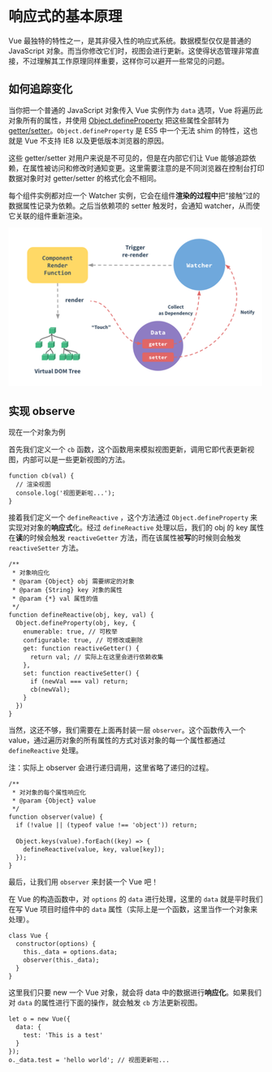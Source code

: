 # 响应式的基本原理

Vue 最独特的特性之一，是其非侵入性的响应式系统。数据模型仅仅是普通的 JavaScript 对象。而当你修改它们时，视图会进行更新。这使得状态管理非常直接，不过理解其工作原理同样重要，这样你可以避开一些常见的问题。

## 如何追踪变化

当你把一个普通的 JavaScript 对象传入 Vue 实例作为 `data` 选项，Vue 将遍历此对象所有的属性，并使用 [Object.defineProperty](https://developer.mozilla.org/zh-CN/docs/Web/JavaScript/Reference/Global_Objects/Object/defineProperty) 把这些属性全部转为 [getter/setter](https://developer.mozilla.org/zh-CN/docs/Web/JavaScript/Guide/Working_with_Objects#%E5%AE%9A%E4%B9%89_getters_%E4%B8%8E_setters)。`Object.defineProperty` 是 ES5 中一个无法 shim 的特性，这也就是 Vue 不支持 IE8 以及更低版本浏览器的原因。

这些 getter/setter 对用户来说是不可见的，但是在内部它们让 Vue 能够追踪依赖，在属性被访问和修改时通知变更。这里需要注意的是不同浏览器在控制台打印数据对象时对 getter/setter 的格式化会不相同。

每个组件实例都对应一个 Watcher 实例，它会在组件**渲染的过程中**把“接触”过的数据属性记录为依赖。之后当依赖项的 setter 触发时，会通知 watcher，从而使它关联的组件重新渲染。

<img src="../images/VueReactiveFlow.png" width="500">

## 实现 observe

现在一个对象为例

首先我们定义一个 `cb` 函数，这个函数用来模拟视图更新，调用它即代表更新视图，内部可以是一些更新视图的方法。

```
function cb(val) {
  // 渲染视图
  console.log('视图更新啦...');
}
```

接着我们定义一个 `defineReactive` ，这个方法通过 `Object.defineProperty` 来实现对对象的**响应式**化。经过 `defineReactive` 处理以后，我们的 obj 的 key 属性在**读**的时候会触发 `reactiveGetter` 方法，而在该属性被**写**的时候则会触发`reactiveSetter` 方法。

```
/**
 * 对象响应化
 * @param {Object} obj 需要绑定的对象
 * @param {String} key 对象的属性
 * @param {*} val 属性的值
 */
function defineReactive(obj, key, val) {
  Object.defineProperty(obj, key, {
    enumerable: true, // 可枚举
    configurable: true, // 可修改或删除
    get: function reactiveGetter() {
      return val; // 实际上在这里会进行依赖收集
    },
    set: function reactiveSetter() {
      if (newVal === val) return;
      cb(newVal);
    }
  })
}
```

当然，这还不够，我们需要在上面再封装一层 `observer`。这个函数传入一个 value，通过遍历对象的所有属性的方式对该对象的每一个属性都通过 `defineReactive` 处理。

注：实际上 observer 会进行递归调用，这里省略了递归的过程。

```
/**
 * 对对象的每个属性响应化
 * @param {Object} value
 */
function observer(value) {
  if (!value || (typeof value !== 'object')) return;

  Object.keys(value).forEach((key) => {
    defineReactive(value, key, value[key]);
  });
}
```

最后，让我们用 `observer` 来封装一个 Vue 吧！

在 Vue 的构造函数中，对 `options` 的 `data` 进行处理，这里的 `data` 就是平时我们在写 Vue 项目时组件中的 `data` 属性（实际上是一个函数，这里当作一个对象来处理）。

```
class Vue {
  constructor(options) {
    this._data = options.data;
    observer(this._data);
  }
}
```

这里我们只要 new 一个 Vue 对象，就会将 data 中的数据进行**响应化**。如果我们对 `data` 的属性进行下面的操作，就会触发 `cb` 方法更新视图。

```
let o = new Vue({
  data: {
    test: 'This is a test'
  }
});
o._data.test = 'hello world'; // 视图更新啦...
```
